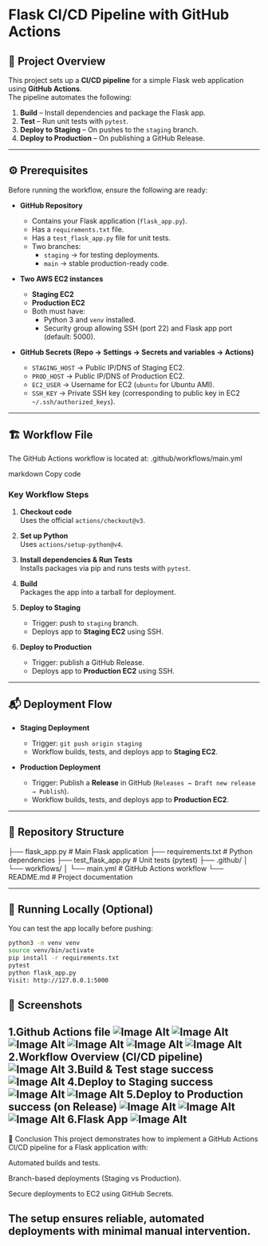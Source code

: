 # Flask CI/CD Pipeline with GitHub Actions

## 📌 Project Overview
This project sets up a **CI/CD pipeline** for a simple Flask web application using **GitHub Actions**.  
The pipeline automates the following:
1. **Build** – Install dependencies and package the Flask app.
2. **Test** – Run unit tests with `pytest`.
3. **Deploy to Staging** – On pushes to the `staging` branch.
4. **Deploy to Production** – On publishing a GitHub Release.

---

## ⚙️ Prerequisites
Before running the workflow, ensure the following are ready:

- **GitHub Repository**
  - Contains your Flask application (`flask_app.py`).
  - Has a `requirements.txt` file.
  - Has a `test_flask_app.py` file for unit tests.
  - Two branches:  
    - `staging` → for testing deployments.  
    - `main` → stable production-ready code.

- **Two AWS EC2 instances**
  - **Staging EC2**   
  - **Production EC2**   
  - Both must have:
    - Python 3 and `venv` installed.
    - Security group allowing SSH (port 22) and Flask app port (default: 5000).

- **GitHub Secrets (Repo → Settings → Secrets and variables → Actions)**
  - `STAGING_HOST` → Public IP/DNS of Staging EC2.
  - `PROD_HOST` → Public IP/DNS of Production EC2.
  - `EC2_USER` → Username for EC2 (`ubuntu` for Ubuntu AMI).
  - `SSH_KEY` → Private SSH key (corresponding to public key in EC2 `~/.ssh/authorized_keys`).

---

## 🏗️ Workflow File

The GitHub Actions workflow is located at:
.github/workflows/main.yml

markdown
Copy code

### Key Workflow Steps
1. **Checkout code**  
   Uses the official `actions/checkout@v3`.

2. **Set up Python**  
   Uses `actions/setup-python@v4`.

3. **Install dependencies & Run Tests**  
   Installs packages via pip and runs tests with `pytest`.

4. **Build**  
   Packages the app into a tarball for deployment.

5. **Deploy to Staging**  
   - Trigger: push to `staging` branch.  
   - Deploys app to **Staging EC2** using SSH.

6. **Deploy to Production**  
   - Trigger: publish a GitHub Release.  
   - Deploys app to **Production EC2** using SSH.

---

## 📬 Deployment Flow

- **Staging Deployment**
  - Trigger: `git push origin staging`
  - Workflow builds, tests, and deploys app to **Staging EC2**.

- **Production Deployment**
  - Trigger: Publish a **Release** in GitHub (`Releases → Draft new release → Publish`).
  - Workflow builds, tests, and deploys app to **Production EC2**.

---

## 📂 Repository Structure

├── flask_app.py # Main Flask application
├── requirements.txt # Python dependencies
├── test_flask_app.py # Unit tests (pytest)
├── .github/
│ └── workflows/
│ └── main.yml # GitHub Actions workflow
└── README.md # Project documentation

---

## 🚀 Running Locally (Optional)

You can test the app locally before pushing:
```bash
python3 -m venv venv
source venv/bin/activate
pip install -r requirements.txt
pytest
python flask_app.py
Visit: http://127.0.0.1:5000
```
## 📸 Screenshots

1.**Github Actions file**
 ![Image Alt](https://github.com/aviral31/Flask-App-with-Github-Actions/blob/0175f5b6b920384dc50d3089a26d5377a1660ae5/ss8.png)
 ![Image Alt](https://github.com/aviral31/Flask-App-with-Github-Actions/blob/0175f5b6b920384dc50d3089a26d5377a1660ae5/ss9.png)
 ![Image Alt](https://github.com/aviral31/Flask-App-with-Github-Actions/blob/0175f5b6b920384dc50d3089a26d5377a1660ae5/ss10.png)
 ![Image Alt](https://github.com/aviral31/Flask-App-with-Github-Actions/blob/0175f5b6b920384dc50d3089a26d5377a1660ae5/ss11.png)
 ![Image Alt](https://github.com/aviral31/Flask-App-with-Github-Actions/blob/0175f5b6b920384dc50d3089a26d5377a1660ae5/ss12.png)
 ![Image Alt](https://github.com/aviral31/Flask-App-with-Github-Actions/blob/0175f5b6b920384dc50d3089a26d5377a1660ae5/ss13.png)
2.**Workflow Overview (CI/CD pipeline)**
 ![Image Alt](https://github.com/aviral31/Flask-App-with-Github-Actions/blob/0175f5b6b920384dc50d3089a26d5377a1660ae5/ss1.png)
3.**Build & Test stage success**
 ![Image Alt](https://github.com/aviral31/Flask-App-with-Github-Actions/blob/0175f5b6b920384dc50d3089a26d5377a1660ae5/ss2.png)
4.**Deploy to Staging success**
 ![Image Alt](https://github.com/aviral31/Flask-App-with-Github-Actions/blob/0175f5b6b920384dc50d3089a26d5377a1660ae5/ss3.png)
 ![Image Alt](https://github.com/aviral31/Flask-App-with-Github-Actions/blob/0175f5b6b920384dc50d3089a26d5377a1660ae5/ss4.png)
5.**Deploy to Production success (on Release)**
![Image Alt](https://github.com/aviral31/Flask-App-with-Github-Actions/blob/0175f5b6b920384dc50d3089a26d5377a1660ae5/ss5.png)
![Image Alt](https://github.com/aviral31/Flask-App-with-Github-Actions/blob/0175f5b6b920384dc50d3089a26d5377a1660ae5/ss6.png)
![Image Alt](https://github.com/aviral31/Flask-App-with-Github-Actions/blob/0175f5b6b920384dc50d3089a26d5377a1660ae5/ss7.png)
6.**Flask App**
![Image Alt](https://github.com/aviral31/Flask-App-with-Github-Actions/blob/0175f5b6b920384dc50d3089a26d5377a1660ae5/ss14.png)
---
🎯 Conclusion
This project demonstrates how to implement a GitHub Actions CI/CD pipeline for a Flask application with:

Automated builds and tests.

Branch-based deployments (Staging vs Production).

Secure deployments to EC2 using GitHub Secrets.

The setup ensures reliable, automated deployments with minimal manual intervention.
---
